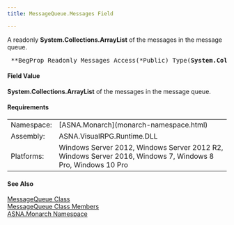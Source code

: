 ```yaml
---
title: MessageQueue.Messages Field

---
```


A readonly **System.Collections.ArrayList** of the messages in the message queue.
<pre class="syntax"> **BegProp Readonly Messages Access(*Public) Type(<b>System.Collections.ArrayList** )</b>      </pre>

#### Field Value
**System.Collections.ArrayList** of the messages in the message queue.
<!-- start -->

#### Requirements
<table class="dttable" cellspacing="0" cellpadding="4" width="60%">
           <colgroup>
            <col width="15%" style="font-weight:bold" />
            <col width="85%" />
          </colgroup>
          <tr>
            <td>Namespace:</td>
            <td>[ASNA.Monarch](monarch-namespace.html)</td>
          </tr>
          <tr>
            <td>Assembly:</td>
            <td>ASNA.VisualRPG.Runtime.DLL</td>
          </tr>
         <tr>
            <td>Platforms:</td>
            <td> Windows Server 2012, Windows Server 2012 R2, Windows Server 2016, Windows 7, Windows 8 Pro, Windows 10 Pro</td>
         </tr>
</table>

<!-- end -->

#### See Also
[ MessageQueue Class](message-queue-class.html) <br /> [ MessageQueue Class Members](message-queue-class-members.html) <br /> [ASNA.Monarch Namespace](monarch-namespace.html) 
